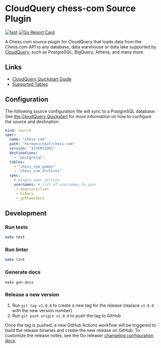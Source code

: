 # CloudQuery chess-com Source Plugin

[![test](https://github.com/hermanschaaf/cq-source-chess-com/actions/workflows/test.yaml/badge.svg)](https://github.com/hermanschaaf/cq-source-chess-com/actions/workflows/test.yaml)
[![Go Report Card](https://goreportcard.com/badge/github.com/hermanschaaf/cq-source-chess-com)](https://goreportcard.com/report/github.com/hermanschaaf/cq-source-chess-com)

A Chess.com source plugin for CloudQuery that loads data from the Chess.com API to any database, data warehouse or data lake supported by [CloudQuery](https://www.cloudquery.io/), such as PostgreSQL, BigQuery, Athena, and many more.

## Links

 - [CloudQuery Quickstart Guide](https://www.cloudquery.io/docs/quickstart)
 - [Supported Tables](docs/tables/README.md)


## Configuration

The following source configuration file will sync to a PostgreSQL database. See [the CloudQuery Quickstart](https://www.cloudquery.io/docs/quickstart) for more information on how to configure the source and destination.

```yaml
kind: source
spec:
  name: "chess-com"
  path: "hermanschaaf/chess-com"
  version: "${VERSION}"
  destinations:
    - "postgresql"
  tables:
    - "chess_com_games"
    - "chess_com_archives"
  spec:
    # plugin spec section
    usernames: # list of usernames to sync
     - magnuscarlsen
     - hikaru
     - gothamchess
```

## Development

### Run tests

```bash
make test
```

### Run linter

```bash
make lint
```

### Generate docs

```bash
make gen-docs
```

### Release a new version

1. Run `git tag v1.0.0` to create a new tag for the release (replace `v1.0.0` with the new version number)
2. Run `git push origin v1.0.0` to push the tag to GitHub  

Once the tag is pushed, a new GitHub Actions workflow will be triggered to build the release binaries and create the new release on GitHub.
To customize the release notes, see the Go releaser [changelog configuration docs](https://goreleaser.com/customization/changelog/#changelog).
